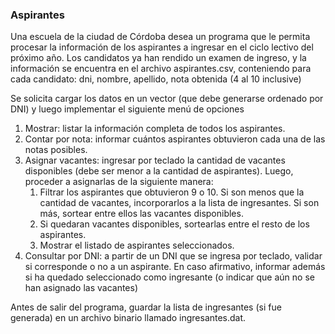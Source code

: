 ###  Aspirantes


Una escuela de la ciudad de Córdoba desea un programa que le permita procesar la información de los aspirantes a 
ingresar en el ciclo lectivo del próximo año.
Los candidatos ya han rendido un examen de ingreso, y la información se encuentra en el archivo aspirantes.csv, 
conteniendo para cada candidato: dni, nombre, apellido, nota obtenida (4 al 10 inclusive)

Se solicita cargar los datos en un vector (que debe generarse ordenado por DNI) y luego implementar el siguiente
menú de opciones

1. Mostrar: listar la información completa de todos los aspirantes.
2. Contar por nota: informar cuántos aspirantes obtuvieron cada una de las notas posibles.
3. Asignar vacantes: ingresar por teclado la cantidad de vacantes disponibles (debe ser menor a la cantidad 
de aspirantes). Luego, proceder a asignarlas de la siguiente manera:
   1. Filtrar los aspirantes que obtuvieron 9 o 10. Si son menos que la cantidad de vacantes, incorporarlos a la lista de 
   ingresantes. Si son más, sortear entre ellos las vacantes disponibles.
   2. Si quedaran vacantes disponibles, sortearlas entre el resto de los aspirantes.
   2. Mostrar el listado de aspirantes seleccionados.
4. Consultar por DNI: a partir de un DNI que se ingresa por teclado, validar si corresponde o no a un aspirante. 
En caso afirmativo, informar además si ha quedado seleccionado como ingresante (o indicar que aún no se han asignado
las vacantes)

Antes de salir del programa, guardar la lista de ingresantes (si fue generada) en un archivo binario llamado 
ingresantes.dat.
